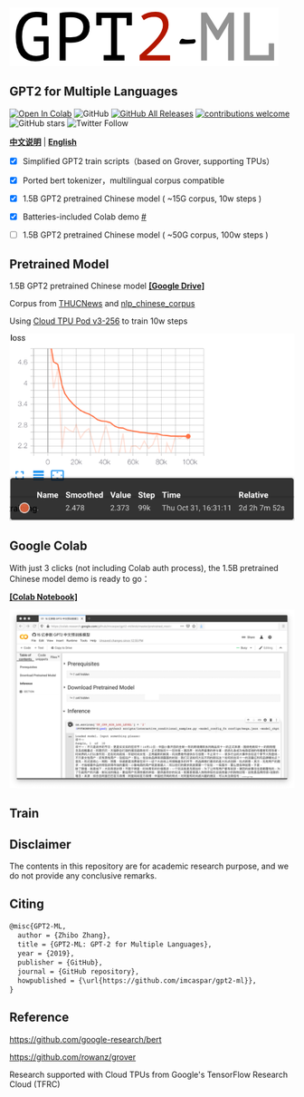![gpt2-ml](./.github/logo.png)
## **GPT2** for **M**ultiple **L**anguages

[![Open In Colab](https://colab.research.google.com/assets/colab-badge.svg)](https://colab.research.google.com/github/imcaspar/gpt2-ml/blob/master/pretrained_model_demo.ipynb)
![GitHub](https://img.shields.io/github/license/imcaspar/gpt2-ml)
[![GitHub All Releases](https://img.shields.io/github/downloads/imcaspar/gpt2-ml/total)](https://github.com/imcaspar/gpt2-ml/releases)
[![contributions welcome](https://img.shields.io/badge/contributions-welcome-brightgreen.svg?style=flat)](https://github.com/imcaspar/gpt2-ml/issues)
![GitHub stars](https://img.shields.io/github/stars/imcaspar/gpt2-ml?style=social)
![Twitter Follow](https://img.shields.io/twitter/follow/imcaspar?style=social)

[**中文说明**](./README_CN.md) | [**English**](./README.md)

- [x] Simplified GPT2 train scripts（based on Grover, supporting TPUs）
- [x] Ported bert tokenizer，multilingual corpus compatible
- [x] 1.5B GPT2 pretrained Chinese model ( ~15G corpus, 10w steps )
- [x] Batteries-included Colab demo [#](https://github.com/imcaspar/gpt2-ml#google-colab)
- [ ] 1.5B GPT2 pretrained Chinese model ( ~50G corpus, 100w steps )


## Pretrained Model
1.5B GPT2 pretrained Chinese model [**[Google Drive]**](https://drive.google.com/open?id=1n_5-tgPpQ1gqbyLPbP1PwiFi2eo7SWw_)

Corpus from [THUCNews](http://thuctc.thunlp.org/#%E4%B8%AD%E6%96%87%E6%96%87%E6%9C%AC%E5%88%86%E7%B1%BB%E6%95%B0%E6%8D%AE%E9%9B%86THUCNews) and [nlp_chinese_corpus](https://github.com/brightmart/nlp_chinese_corpus)

Using [Cloud TPU Pod v3-256](https://cloud.google.com/tpu/docs/types-zones#types) to train 10w steps

![loss](./.github/loss.png)


## Google Colab
With just 3 clicks (not including Colab auth process), the 1.5B pretrained Chinese model demo is ready to go：

[**[Colab Notebook]**](https://colab.research.google.com/github/imcaspar/gpt2-ml/blob/master/pretrained_model_demo.ipynb)

<img src="./.github/demo.png" width="640">

## Train

## Disclaimer
The contents in this repository are for academic research purpose, and we do not provide any conclusive remarks.

## Citing

```
@misc{GPT2-ML,
  author = {Zhibo Zhang},
  title = {GPT2-ML: GPT-2 for Multiple Languages},
  year = {2019},
  publisher = {GitHub},
  journal = {GitHub repository},
  howpublished = {\url{https://github.com/imcaspar/gpt2-ml}},
}
```

## Reference
https://github.com/google-research/bert

https://github.com/rowanz/grover

Research supported with Cloud TPUs from Google's TensorFlow Research Cloud (TFRC)